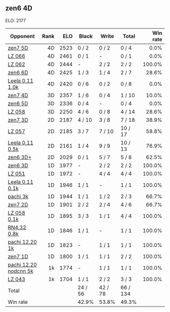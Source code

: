 ## zen6 4D ##

ELO: 2177

Opponent | Rank | ELO | Black | Write | Total | Win rate
---------|-----:|----:|-------|-------|-------|-------:
[zen7 5D](zen7%205D.md) | 4D | 2523 | 0 / 2 | 0 / 2 | 0 / 4 | 0.0%
[LZ 066](LZ%20066.md) | 4D | 2461 | 0 / 1 | - | 0 / 1 | 0.0%
[LZ 062](LZ%20062.md) | 4D | 2444 | - | 2 / 2 | 2 / 2 | 100.0%
[zen6 6D](zen6%206D.md) | 4D | 2425 | 1 / 3 | 1 / 4 | 2 / 7 | 28.6%
[Leela 0.11 1.0k](Leela%200.11%201.0k.md) | 4D | 2420 | 0 / 6 | 0 / 2 | 0 / 8 | 0.0%
[zen7 4D](zen7%204D.md) | 3D | 2357 | 1 / 6 | 0 / 4 | 1 / 10 | 10.0%
[zen6 5D](zen6%205D.md) | 3D | 2336 | 0 / 4 | - | 0 / 4 | 0.0%
[LZ 058](LZ%20058.md) | 3D | 2250 | 4 / 6 | 0 / 8 | 4 / 14 | 28.6%
[zen7 3D](zen7%203D.md) | 2D | 2187 | 4 / 10 | 3 / 8 | 7 / 18 | 38.9%
[LZ 057](LZ%20057.md) | 2D | 2185 | 3 / 7 | 7 / 10 | 10 / 17 | 58.8%
[Leela 0.11 0.5k](Leela%200.11%200.5k.md) | 2D | 2161 | 1 / 4 | 9 / 9 | 10 / 13 | 76.9%
[zen6 3D+](zen6%203D+.md) | 2D | 2029 | 0 / 1 | 5 / 7 | 5 / 8 | 62.5%
[zen6 3D](zen6%203D.md) | 1D | 1977 | - | 2 / 2 | 2 / 2 | 100.0%
[LZ 051](LZ%20051.md) | 1D | 1972 | - | 4 / 4 | 4 / 4 | 100.0%
[Leela 0.11 0.1k](Leela%200.11%200.1k.md) | 1D | 1946 | 1 / 1 | - | 1 / 1 | 100.0%
[pachi 3k](pachi%203k.md) | 1D | 1944 | 1 / 1 | 1 / 2 | 2 / 3 | 66.7%
[zen7 2D](zen7%202D.md) | 1D | 1901 | 2 / 2 | 2 / 4 | 4 / 6 | 66.7%
[LZ 058 0.1k](LZ%20058%200.1k.md) | 1D | 1895 | 3 / 3 | 1 / 1 | 4 / 4 | 100.0%
[RN4.32 0.8k](RN4.32%200.8k.md) | 1D | 1846 | 1 / 1 | - | 1 / 1 | 100.0%
[pachi 12.20 1k](pachi%2012.20%201k.md) | 1D | 1823 | - | 1 / 1 | 1 / 1 | 100.0%
[zen7 1D](zen7%201D.md) | 1D | 1800 | 1 / 1 | 1 / 1 | 2 / 2 | 100.0%
[pachi 12.20 nodcnn 5k](pachi%2012.20%20nodcnn%205k.md) | 1k | 1774 | - | 1 / 1 | 1 / 1 | 100.0%
[LZ 043](LZ%20043.md) | 1k | 1704 | 1 / 1 | 2 / 2 | 3 / 3 | 100.0%
Total | | | 24 / 56 | 42 / 78 | 66 / 134 | 
Win rate| | | 42.9% | 53.8% | 49.3% | 
